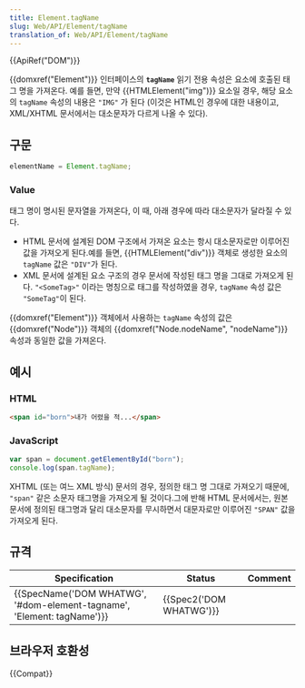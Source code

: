 ```yaml
---
title: Element.tagName
slug: Web/API/Element/tagName
translation_of: Web/API/Element/tagName
---
```

{{ApiRef("DOM")}}

{{domxref("Element")}} 인터페이스의 **`tagName`** 읽기 전용 속성은 요소에 호출된 태그 명을 가져온다. 예를 들면, 만약 {{HTMLElement("img")}} 요소일 경우, 해당 요소의 `tagName` 속성의 내용은 `"IMG"` 가 된다 (이것은 HTML인 경우에 대한 내용이고, XML/XHTML 문서에서는 대소문자가 다르게 나올 수 있다).

## 구문

```js
elementName = Element.tagName;
```

### Value

태그 명이 명시된 문자열을 가져온다, 이 때, 아래 경우에 따라 대소문자가 달라질 수 있다.

- HTML 문서에 설계된 DOM 구조에서 가져온 요소는 항시 대소문자로만 이루어진 값을 가져오게 된다.예를 들면, {{HTMLElement("div")}} 객체로 생성한 요소의 `tagName` 값은 `"DIV"`가 된다.
- XML 문서에 설계된 요소 구조의 경우 문서에 작성된 태그 명을 그대로 가져오게 된다. `"<SomeTag>"` 이라는 명칭으로 태그를 작성하였을 경우, `tagName` 속성 값은 `"SomeTag"`이 된다.

{{domxref("Element")}} 객체에서 사용하는 `tagName` 속성의 값은 {{domxref("Node")}} 객체의 {{domxref("Node.nodeName", "nodeName")}} 속성과 동일한 값을 가져온다.

## 예시

### HTML

```html
<span id="born">내가 어렸을 적...</span>
```

### JavaScript

```js
var span = document.getElementById("born");
console.log(span.tagName);
```

XHTML (또는 여느 XML 방식) 문서의 경우, 정의한 태그 명 그대로 가져오기 때문에, `"span"` 같은 소문자 태그명을 가져오게 될 것이다.그에 반해 HTML 문서에서는, 원본 문서에 정의된 태그명과 달리 대소문자를 무시하면서 대문자로만 이루어진 `"SPAN"` 값을 가져오게 된다.

## 규격

| Specification                                                                                | Status                           | Comment |
| -------------------------------------------------------------------------------------------- | -------------------------------- | ------- |
| {{SpecName('DOM WHATWG', '#dom-element-tagname', 'Element: tagName')}} | {{Spec2('DOM WHATWG')}} |         |

## 브라우저 호환성

{{Compat}}
